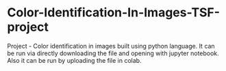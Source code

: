 # Color-Identification-In-Images-TSF-project
Project - Color identification in images built using python language.
It can be run via directly downloading the file and opening with jupyter notebook.
Also it can be run by uploading the file in colab.
